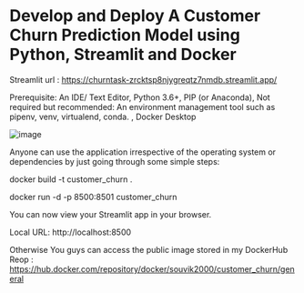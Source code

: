 # Develop and Deploy A Customer Churn Prediction Model using Python, Streamlit and Docker

Streamlit url : https://churntask-zrcktsp8njygreqtz7nmdb.streamlit.app/

Prerequisite:
An IDE/ Text Editor, 
Python 3.6+, 
PIP (or Anaconda), 
Not required but recommended: An environment management tool such as pipenv, venv, virtualend, conda. , 
Docker Desktop


![image](https://github.com/Souvik-clr/Churn_task/assets/85739780/b584a95e-7ade-4c25-a62e-2440f363a3d9)


Anyone can use the application irrespective of the operating system or dependencies by just going through some simple steps:

docker build -t customer_churn .

docker run -d -p 8500:8501 customer_churn

You can now view your Streamlit app in your browser.

  Local URL: http://localhost:8500



Otherwise You guys can access the public image stored in my DockerHub Reop :  https://hub.docker.com/repository/docker/souvik2000/customer_churn/general

